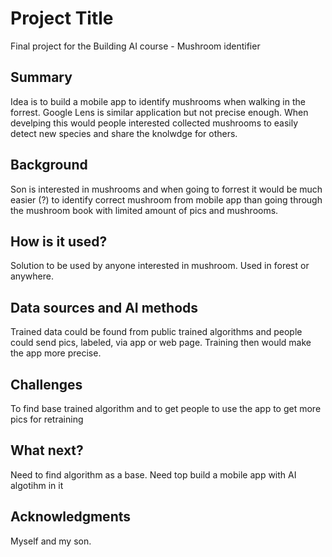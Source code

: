 <!-- This is the markdown template for the final project of the Building AI course, 
created by Reaktor Innovations and University of Helsinki.  -->

# Project Title

Final project for the Building AI course - Mushroom identifier

## Summary

Idea is to build a mobile app to identify mushrooms when walking in the forrest. Google Lens is similar application but not precise enough. 
When develping this would people interested collected mushrooms to easily detect new species and share the knolwdge for others. 


## Background

Son is interested in mushrooms and when going to forrest it would be much easier (?) to identify correct mushroom from mobile app than going through the mushroom book with limited amount of pics and mushrooms.


## How is it used?

Solution to be used by anyone interested in mushroom. Used in forest or anywhere. 


## Data sources and AI methods
Trained data could be found from public trained algorithms and people could send pics, labeled, via app or web page. Training then would make the app more precise. 

## Challenges
To find base trained algorithm and to get people to use the app to get more pics for retraining

## What next?
Need to find algorithm as a base. 
Need top build a mobile app with AI algotihm in it

## Acknowledgments
Myself and my son.
